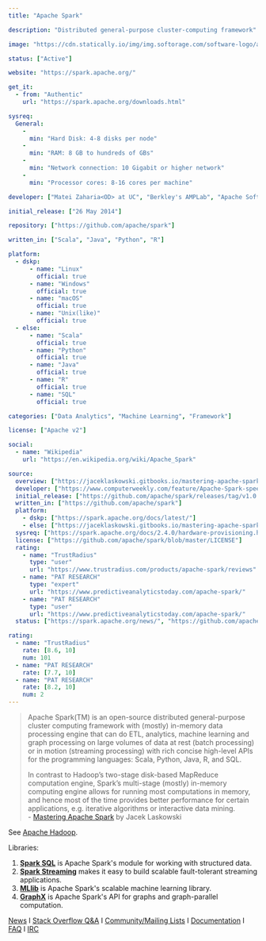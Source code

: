 ```yaml
---
title: "Apache Spark"

description: "Distributed general-purpose cluster-computing framework"

image: "https://cdn.statically.io/img/img.softorage.com/software-logo/apache-spark.png?h=64"

status: ["Active"]

website: "https://spark.apache.org/"

get_it:
  - from: "Authentic"
    url: "https://spark.apache.org/downloads.html"

sysreq:
  General:
    -
      min: "Hard Disk: 4-8 disks per node"
    -
      min: "RAM: 8 GB to hundreds of GBs"
    -
      min: "Network connection: 10 Gigabit or higher network"
    -
      min: "Processor cores: 8-16 cores per machine"

developer: ["Matei Zaharia<OD> at UC", "Berkley's AMPLab", "Apache Software Foundation"]

initial_release: ["26 May 2014"]

repository: ["https://github.com/apache/spark"]

written_in: ["Scala", "Java", "Python", "R"]

platform:
  - dskp:
      - name: "Linux"
        official: true
      - name: "Windows"
        official: true
      - name: "macOS"
        official: true
      - name: "Unix(like)"
        official: true
  - else:
      - name: "Scala"
        official: true
      - name: "Python"
        official: true
      - name: "Java"
        official: true
      - name: "R"
        official: true
      - name: "SQL"
        official: true

categories: ["Data Analytics", "Machine Learning", "Framework"]

license: ["Apache v2"]

social:
  - name: "Wikipedia"
    url: "https://en.wikipedia.org/wiki/Apache_Spark"

source:
  overview: ["https://jaceklaskowski.gitbooks.io/mastering-apache-spark/spark-overview.html", "https://spark.apache.org/"]
  developer: ["https://www.computerweekly.com/feature/Apache-Spark-speeds-up-big-data-decision-making", "https://spark.apache.org/history.html"]
  initial_release: ["https://github.com/apache/spark/releases/tag/v1.0.0"]
  written_in: ["https://github.com/apache/spark"]
  platform:
    - dskp: ["https://spark.apache.org/docs/latest/"]
    - else: ["https://jaceklaskowski.gitbooks.io/mastering-apache-spark/spark-overview.html"]
  sysreq: ["https://spark.apache.org/docs/2.4.0/hardware-provisioning.html"]
  license: ["https://github.com/apache/spark/blob/master/LICENSE"]
  rating:
    - name: "TrustRadius"
      type: "user"
      url: "https://www.trustradius.com/products/apache-spark/reviews"
    - name: "PAT RESEARCH"
      type: "expert"
      url: "https://www.predictiveanalyticstoday.com/apache-spark/"
    - name: "PAT RESEARCH"
      type: "user"
      url: "https://www.predictiveanalyticstoday.com/apache-spark/"
  status: ["https://spark.apache.org/news/", "https://github.com/apache/spark/graphs/contributors"]

rating:
  - name: "TrustRadius"
    rate: [8.6, 10]
    num: 101
  - name: "PAT RESEARCH"
    rate: [7.7, 10]
  - name: "PAT RESEARCH"
    rate: [8.2, 10]
    num: 2
---
```

  > Apache Spark(TM) is an open-source distributed general-purpose cluster computing framework with (mostly) in-memory data processing engine that can do ETL, analytics, machine learning and graph processing on large volumes of data at rest (batch processing) or in motion (streaming processing) with rich concise high-level APIs for the programming languages: Scala, Python, Java, R, and SQL.
  > 
  > In contrast to Hadoop’s two-stage disk-based MapReduce computation engine, Spark’s multi-stage (mostly) in-memory computing engine allows for running most computations in memory, and hence most of the time provides better performance for certain applications, e.g. iterative algorithms or interactive data mining.  
  > \- [Mastering Apache Spark](https://jaceklaskowski.gitbooks.io/mastering-apache-spark/spark-overview.html) by Jacek Laskowski
  
  See [Apache Hadoop](/software/apache-hadoop).
  
  Libraries:
  1. [**Spark SQL**](https://spark.apache.org/sql/) is Apache Spark's module for working with structured data.
  2. [**Spark Streaming**](https://spark.apache.org/streaming/) makes it easy to build scalable fault-tolerant streaming applications.
  3. [**MLlib**](https://spark.apache.org/mllib/) is Apache Spark's scalable machine learning library.
  4. [**GraphX**](https://spark.apache.org/graphx/) is Apache Spark's API for graphs and graph-parallel computation.
  
  [News](https://spark.apache.org/news/)  I  [Stack Overflow Q&A](https://stackoverflow.com/questions/tagged/apache-spark)  I  [Community/Mailing Lists](https://spark.apache.org/community.html)  I  [Documentation](https://spark.apache.org/documentation.html)  I  [FAQ](https://spark.apache.org/faq.html)  I  [IRC](https://webchat.freenode.net/?channels=apache-spark)





